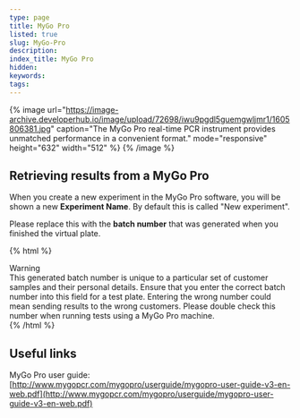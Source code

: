 ```yaml
---
type: page
title: MyGo Pro
listed: true
slug: MyGo-Pro
description: 
index_title: MyGo Pro
hidden: 
keywords: 
tags: 
---
```


{% image url="https://image-archive.developerhub.io/image/upload/72698/iwu9pgdl5guemgwljmr1/1605806381.jpg" caption="The MyGo Pro real-time PCR instrument provides unmatched performance in a convenient format." mode="responsive" height="632" width="512" %}
{% /image %}

## Retrieving results from a MyGo Pro

When you create a new experiment in the MyGo Pro software, you will be shown a new **Experiment Name**. By default this is called "New experiment".

Please replace this with the **batch number** that was generated when you finished the virtual plate.

{% html %}
<div class="alert-BYS">
   <div class="alert-title" id="BYS">
      Warning
   </div>
   <div class="alert-text" >
      This generated batch number is unique to a particular set of customer samples and their personal details. Ensure that you enter the correct batch number into this field for a test plate. Entering the wrong number could mean sending results to the wrong customers. Please double check this number when running tests using a MyGo Pro machine. 
   </div>
   
</div>
{% /html %}

## Useful links

MyGo Pro user guide:
[http://www.mygopcr.com/mygopro/userguide/mygopro-user-guide-v3-en-web.pdf](http://www.mygopcr.com/mygopro/userguide/mygopro-user-guide-v3-en-web.pdf)
